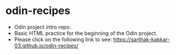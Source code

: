 # odin-recipes
- Odin project intro repo.
- Basic HTML practice for the beginning of the Odin project.
- Please click on the following link to see: https://sarthak-kakkar-03.github.io/odin-recipes/
